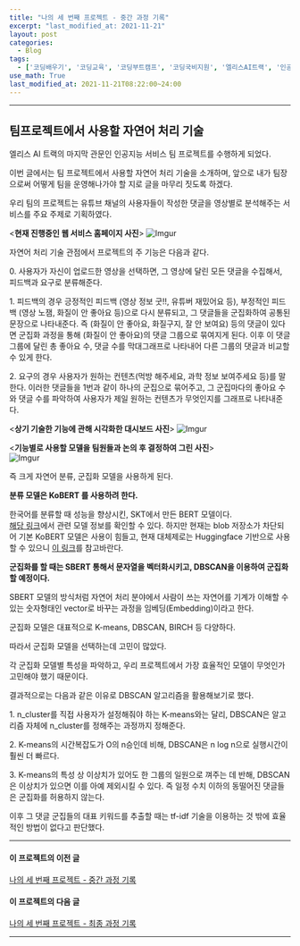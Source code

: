 ```yaml
---  
title: "나의 세 번째 프로젝트 - 중간 과정 기록"
excerpt: "last_modified_at: 2021-11-21"
layout: post
categories:
  - Blog
tags:
  - ['코딩배우기', '코딩교육', '코딩부트캠프', '코딩국비지원', '엘리스AI트랙', '인공지능개발', 'NLP프로젝트주제']
use_math: True
last_modified_at: 2021-11-21T08:22:00~24:00
---  
```


---

## 팀프로젝트에서 사용할 자연어 처리 기술  

엘리스 AI 트랙의 마지막 관문인 인공지능 서비스 팀 프로젝트를 수행하게 되었다.  

이번 글에서는 팀 프로젝트에서 사용할 자연어 처리 기술을 소개하며, 앞으로 내가 팀장으로써 어떻게 팀을 운영해나가야 할 지로 글을 마무리 짓도록 하겠다.  

우리 팀의 프로젝트는 유튜브 채널의 사용자들이 작성한 댓글을 영상별로 분석해주는 서비스를 주요 주제로 기획하였다.  

<**현재 진행중인 웹 서비스 홈페이지 사진**>
![Imgur](https://imgur.com/dSiP7I2.jpg)    

자연어 처리 기술 관점에서 프로젝트의 주 기능은 다음과 같다.  

0\. 사용자가 자신이 업로드한 영상을 선택하면, 그 영상에 달린 모든 댓글을 수집해서, 피드백과 요구로 분류해준다.  

1\. 피드백의 경우 긍정적인 피드백 (영상 정보 굿!!, 유튜버 재밌어요 등), 부정적인 피드백 (영상 노잼, 화질이 안 좋아요 등)으로 다시 분류되고, 그 댓글들을 군집화하여 공통된 문장으로 나타내준다. 즉 (화질이 안 좋아요, 화질구지, 잘 안 보여요) 등의 댓글이 있다면 군집화 과정을 통해 (화질이 안 좋아요)의 댓글 그룹으로 묶여지게 된다. 이후 이 댓글 그룹에 달린 총 좋아요 수, 댓글 수를 막대그래프로 나타내어 다른 그룹의 댓글과 비교할 수 있게 한다.  

2\. 요구의 경우 사용자가 원하는 컨텐츠(먹방 해주세요, 과학 정보 보여주세요 등)를 말한다. 이러한 댓글들을 1번과 같이 하나의 군집으로 묶어주고, 그 군집마다의 좋아요 수와 댓글 수를 파악하여 사용자가 제일 원하는 컨텐츠가 무엇인지를 그래프로 나타내준다.  

<**상기 기술한 기능에 관해 시각화한 대시보드 사진**>
![Imgur](https://imgur.com/lhldCEg.jpg)  


<**기능별로 사용할 모델을 팀원들과 논의 후 결정하여 그린 사진**>  
![Imgur](https://imgur.com/i7YGBPj.jpg)  

즉 크게 자연어 분류, 군집화 모델을 사용하게 된다.  

**분류 모델은 KoBERT 를 사용하려 한다.**   

한국어를 분류할 때 성능을 향상시킨, SKT에서 만든 BERT 모델이다.  
[해당 링크](https://sktelecom.github.io/project/kobert/)에서 관련 모델 정보를 확인할 수 있다. 하지만 현재는 blob 저장소가 차단되어 기본 KoBERT 모델은 사용이 힘들고, 현재 대체제로는 Huggingface 기반으로 사용할 수 있으니 [이 링크](https://github.com/SKTBrain/KoBERT/tree/master/kobert_hf)를 참고바란다.   

**군집화를 할 때는 SBERT 통해서 문자열을 벡터화시키고, DBSCAN을 이용하여 군집화 할 예정이다.**  

SBERT 모델의 방식처럼 자연어 처리 분야에서 사람이 쓰는 자연어를 기계가 이해할 수 있는 숫자형태인 vector로 바꾸는 과정을 임베딩(Embedding)이라고 한다.  

군집화 모델은 대표적으로 K-means, DBSCAN, BIRCH 등 다양하다.  

따라서 군집화 모델을 선택하는데 고민이 많았다.  

각 군집화 모델별 특성을 파악하고, 우리 프로젝트에서 가장 효율적인 모델이 무엇인가 고민해야 했기 때문이다.  

결과적으로는 다음과 같은 이유로 DBSCAN 알고리즘을 활용해보기로 했다.  

1\. n_cluster를 직접 사용자가 설정해줘야 하는 K-means와는 달리, DBSCAN은 알고리즘 자체에 n_cluster를 정해주는 과정까지 정해준다.  

2\. K-means의 시간복잡도가 O의 n승인데 비해, DBSCAN은 n log n으로 실행시간이 훨씬 더 빠르다.  

3\. K-means의 특성 상 이상치가 있어도 한 그룹의 일원으로 껴주는 데 반해, DBSCAN은 이상치가 있으면 이를 아예 제외시킬 수 있다. 즉 일정 수치 이하의 동떨어진 댓글들은 군집화를 허용하지 않는다.  

이후 그 댓글 군집들의 대표 키워드를 추출할 때는 tf-idf 기술을 이용하는 것 밖에 효율적인 방법이 없다고 판단했다.  


---  

#### 이 프로젝트의 이전 글
[나의 세 번째 프로젝트 - 중간 과정 기록](https://rlagksqls17.github.io/blog/2021/11/21/eliceproject4.html)

#### 이 프로젝트의 다음 글
[나의 세 번째 프로젝트 - 최종 과정 기록](https://rlagksqls17.github.io/blog/2021/12/17/teamproject3.html)

---  